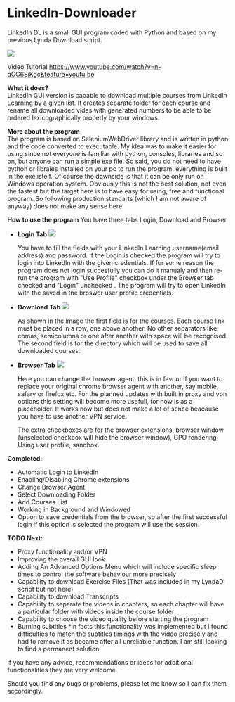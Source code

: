 # LinkedIn-Downloader
LinkedIn DL  is a small GUI program coded with Python and based on my previous Lynda Download script.

<img src="https://i.imgur.com/SrpYArO.png"></img>

Video Tutorial
https://www.youtube.com/watch?v=n-qCC6SiKgc&feature=youtu.be

<b>What it does?</b></br>
LinkedIn GUI version is capable to download multiple courses from LinkedIn Learning by a given list. It creates separate folder for each course and rename all downloaded vides with generated numbers to be able to be ordered lexicographically properly by your windows.

<b>More about the program</b></br>
 The program is based on SeleniumWebDriver library and is written in python and the code converted to executable. My idea was to make it easier for using since not everyone is familiar with python, consoles, libraries and so on, but anyone can run a simple exe file. So said, you do not need to have python or libraies installed on your pc to run the program, everything is built in the exe istelf. Of course the downside is that it can be only run on Windows operation system. Obviously this is not the best solution, not even the fastest but the target here is to have easy for using, free and functional program. So following production standarts (which I am not aware of anyway) does not make any sense here.
 

<b>How to use the program</b>
You have three tabs Login, Download and Browser


 - <b>Login Tab </b>
  <img src="https://i.gyazo.com/4aa664cd791f5291231e54ddb84ddf70.png"></img>
 
   You have to fill the fields with your LinkedIn Learning username(email address) and password. If the Login is checked the program        will try to login into LinkedIn with the given credentials. If for some reason the program does not login succesfully you can do        it manualy and then re-run the program with "Use Profile" checkbox under the Browser tab checked and "Login" unchecked . The            program will try to open LinkedIn with the saved in the broswer user profile credentials.

  
 - <b>Download Tab </b> <img src="https://i.gyazo.com/ac9eb0ab9289db6e3c1a5001c035ad42.png"></img>

  
   As shown in the image the first field is for the courses. Each course link must be placed in a row, one above another. No other          separators like comas, semicolumns or one after another with space will be recognised. 
   The second field is for the directory which will be used to save all downloaded courses.
  
  
 - <b>Browser Tab   <img src="https://i.gyazo.com/60b606fede2e4e8c1327d56f5f140aee.png"></img></b></br>
  
  
   Here you can change the browser agent, this is in favour if you want to replace your original chrome browser agent with another, say    mobile, safary or firefox etc. For the planned updates with built in proxy and vpn options this setting will become more usefull, for    now is as a placeholder. It works now but does not make a lot of sence beacause you have to use another VPN service.
  
   The extra checkboxes are for the browser extensions, browser window (unselected checkbox will hide the browser window), GPU              rendering, Using user profile, sandbox.   
  
<b>Completed:</b>
- Automatic Login to LinkedIn
- Enabling/Disabling Chrome extensions 
- Change Browser Agent
- Select Downloading Folder
- Add Courses List
- Working in Background and Windowed
- Option to save credentials from the browser, so after the first successful login if this option is selected the program will use the session.

<b>TODO Next:</b>
 - Proxy functionality and/or VPN
 - Improving the overall GUI look
 - Adding An Advanced Options Menu which will include specific sleep times to control the software behaviour more precisely
 - Capability to download Exercise Files (That was included in my LyndaDl script but not here)
 - Capability to download Transcripts 
 - Capability to separate the videos in chapters, so each chapter will have a particular folder with videos inside the course folder
 - Capability to choose the video quality before starting the program
 - Burning subtitles *in facts this functionality was implemented but I found difficulties to match the subtitles timings with the video precisely and had to remove it as became after all unreliable function. I am still looking to find a permanent solution.
 
 If you have any advice, recommendations or ideas for additional functionalities they are very welcome. 
 
 Should you find any bugs or problems, please let me know so I can fix them accordingly.
